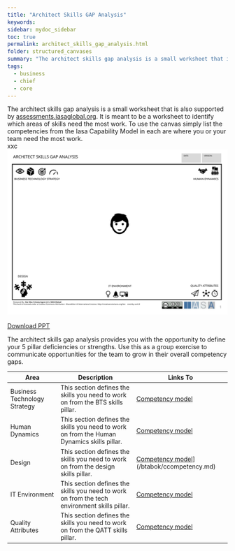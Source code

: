 ```yaml
---
title: "Architect Skills GAP Analysis"
keywords: 
sidebar: mydoc_sidebar
toc: true
permalink: architect_skills_gap_analysis.html
folder: structured_canvases
summary: "The architect skills gap analysis is a small worksheet that is also supported by assessments.iasaglobal.org."
tags: 
  - business
  - chief
  - core
---
```


The architect skills gap analysis is a small worksheet that is also supported by [assessments.iasaglobal.org](assessments.iasaglobal.org). It is meant to be a worksheet to identify which areas of skills need the most work. To use the canvas simply list the competencies from the Iasa Capability Model in each are where you or your team need the most work.  
xxc
![image001](media/architect_skills_gap_analysis001.svg)

[Download PPT](media/ppt/architect_skills_gap_analysis.ppt)

The architect skills gap analysis provides you with the opportunity to define your 5 pillar deficiencies or strengths. Use this as a group exercise to communicate opportunities for the team to grow in their overall competency gaps. 

| Area                         | Description                                                                                  | Links To                                                                     |
| ---------------------------- | -------------------------------------------------------------------------------------------- | ---------------------------------------------------------------------------- |
| Business Technology Strategy | This section defines the skills you need to work on from the BTS skills pillar.              | [Competency model](engagement_model/ccompetency.md)                          |
| Human Dynamics               | This section defines the skills you need to work on from the Human Dynamics skills pillar.   | [Competency model](engagement_model/ccompetency.md)                          |
| Design                       | This section defines the skills you need to work on from the design skills pillar.           | [Competency model](engagement_model/ccompetency.md)](/btabok/ccompetency.md) |
| IT Environment               | This section defines the skills you need to work on from the tech environment skills pillar. | [Competency model](engagement_model/ccompetency.md)                          |
| Quality Attributes           | This section defines the skills you need to work on from the QATT skills pillar.             | [Competency model](engagement_model/ccompetency.md)                          |